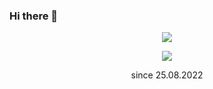 ### Hi there 👋

<p align="center">
  <img src="https://thumbs.gfycat.com/ImpressiveMassiveHoneyeater-max-1mb.gif">
</p>
<p align="center"><img src="https://komarev.com/ghpvc/?username=L4B0MB4&label=Profile%20views&color=0e75b6&style=flat"/></p>
<p align="center">since 25.08.2022</p>

